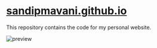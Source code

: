 
# <a href="http://sandipmavani.github.io"> sandipmavani.github.io </a>

This repository contains the code for my personal website.

![preview](https://github.com/WesleyyC/wesleyyc.github.io/raw/master/img/screen3.png)
